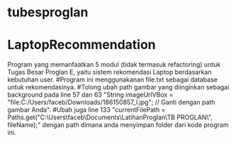 # tubesproglan
# LaptopRecommendation

Program yang memanfaatkan 5 modul (tidak termasuk refactoring) untuk Tugas Besar Proglan E, yaitu sistem rekomendasi Laptop berdasarkan kebutuhan user.
#Program ini menggunakanan file.txt sebagai database untuk rekomendasinya.
#Tolong ubah path gambar yang diinginkan sebagai background pada line 57 dan 63 "String imageUrlVBox = "file:C:/Users/faceb/Downloads/186150857_l.jpg"; // Ganti dengan path gambar Anda".
#Ubah juga line 133 "currentFilePath = Paths.get("C:\\Users\\faceb\\Documents\\LatihanProglan\\TB PROGLAN\\", fileName);" dengan path dimana anda menyimpan folder dari kode program ini.
